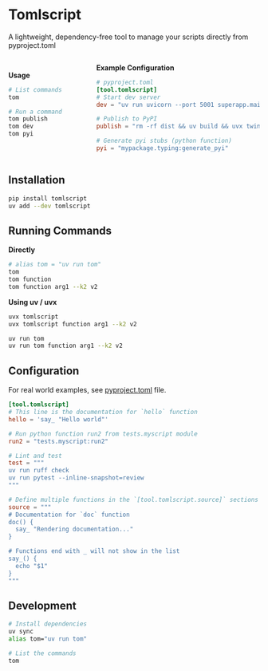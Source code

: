 # Tomlscript

A lightweight, dependency-free tool to manage your scripts directly from pyproject.toml

<div style="display: flex; justify-content: space-between;align-items: center;">
  <div style="width: 30%;">

**Usage**

```bash
# List commands
tom

# Run a command
tom publish
tom dev
tom pyi



```

  </div>
  <div style="width: 65%;">

**Example Configuration**

```toml
# pyproject.toml
[tool.tomlscript]
# Start dev server
dev = "uv run uvicorn --port 5001 superapp.main:app --reload"

# Publish to PyPI
publish = "rm -rf dist && uv build && uvx twine upload dist/*"

# Generate pyi stubs (python function)
pyi = "mypackage.typing:generate_pyi"
```

  </div>
</div>

## Installation

```bash
pip install tomlscript
uv add --dev tomlscript
```

## Running Commands

**Directly**

```bash
# alias tom = "uv run tom"
tom
tom function
tom function arg1 --k2 v2
```

**Using uv / uvx**

```bash
uvx tomlscript
uvx tomlscript function arg1 --k2 v2

uv run tom
uv run tom function arg1 --k2 v2
```

## Configuration

For real world examples, see [pyproject.toml](./pyproject.toml) file.

```toml
[tool.tomlscript]
# This line is the documentation for `hello` function
hello = 'say_ "Hello world"'

# Run python function run2 from tests.myscript module
run2 = "tests.myscript:run2"

# Lint and test
test = """
uv run ruff check
uv run pytest --inline-snapshot=review
"""

# Define multiple functions in the `[tool.tomlscript.source]` sections
source = """
# Documentation for `doc` function
doc() {
  say_ "Rendering documentation..."
}

# Functions end with _ will not show in the list
say_() {
  echo "$1"
}
"""
```

## Development

```bash
# Install dependencies
uv sync
alias tom="uv run tom"

# List the commands
tom
```
